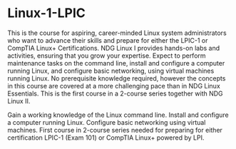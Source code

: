 # Linux-1-LPIC

This is the course for aspiring, career-minded Linux system administrators who want to advance their skills and prepare for either the LPIC-1 or CompTIA Linux+ Certifications. NDG Linux I provides hands-on labs and activities, ensuring that you grow your expertise. Expect to perform maintenance tasks on the command line, install and configure a computer running Linux, and configure basic networking, using virtual machines running Linux. No prerequisite knowledge required, however the concepts in this course are covered at a more challenging pace than in NDG Linux Essentials. This is the first course in a 2-course series together with NDG Linux II.

Gain a working knowledge of the Linux command line.
Install and configure a computer running Linux.
Configure basic networking using virtual machines.
First course in 2-course series needed for preparing for either certification LPIC-1 (Exam 101) or CompTIA Linux+ powered by LPI.
